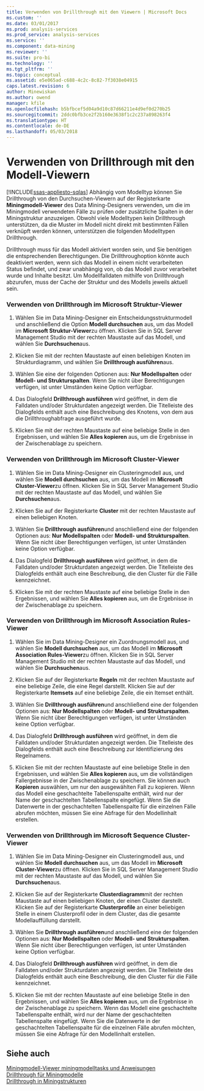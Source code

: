 ```yaml
---
title: Verwenden von Drillthrough mit den Viewern | Microsoft Docs
ms.custom: ''
ms.date: 03/01/2017
ms.prod: analysis-services
ms.prod_service: analysis-services
ms.service: ''
ms.component: data-mining
ms.reviewer: ''
ms.suite: pro-bi
ms.technology: ''
ms.tgt_pltfrm: ''
ms.topic: conceptual
ms.assetid: e5e065ad-c688-4c2c-8c82-7f3038e04915
caps.latest.revision: 6
author: Minewiskan
ms.author: owend
manager: kfile
ms.openlocfilehash: b5bfbcef5d04a9d10c87d66211e4d9ef0d270b25
ms.sourcegitcommit: 2ddc0bfb3ce2f2b160e3638f1c2c237a898263f4
ms.translationtype: HT
ms.contentlocale: de-DE
ms.lasthandoff: 05/03/2018
---
```

# <a name="use-drillthrough-from-the-model-viewers"></a>Verwenden von Drillthrough mit den Modell-Viewern
[!INCLUDE[ssas-appliesto-sqlas](../../includes/ssas-appliesto-sqlas.md)]
  Abhängig vom Modelltyp können Sie Drillthrough von den Durchsuchen-Viewern auf der Registerkarte **Miningmodell-Viewer** des Data Mining-Designers verwenden, um die im Miningmodell verwendeten Fälle zu prüfen oder zusätzliche Spalten in der Miningstruktur anzuzeigen. Obwohl viele Modelltypen kein Drillthrough unterstützen, da die Muster im Modell nicht direkt mit bestimmten Fällen verknüpft werden können, unterstützen die folgenden Modelltypen Drillthrough.  
  
 Drillthrough muss für das Modell aktiviert worden sein, und Sie benötigen die entsprechenden Berechtigungen. Die Drillthroughoption könnte auch deaktiviert werden, wenn sich das Modell in einem nicht verarbeiteten Status befindet, und zwar unabhängig von, ob das Modell zuvor verarbeitet wurde und Inhalte besitzt. Um Modellfalldaten mithilfe von Drillthrough abzurufen, muss der Cache der Struktur und des Modells jeweils aktuell sein.  
  
### <a name="use-drillthrough-in-the-microsoft-tree-viewer"></a>Verwenden von Drillthrough im Microsoft Struktur-Viewer  
  
1.  Wählen Sie im Data Mining-Designer ein Entscheidungsstrukturmodell und anschließend die Option **Modell durchsuchen** aus, um das Modell im **Microsoft Struktur-Viewer**zu öffnen. Klicken Sie in SQL Server Management Studio mit der rechten Maustaste auf das Modell, und wählen Sie **Durchsuchen**aus.  
  
2.  Klicken Sie mit der rechten Maustaste auf einen beliebigen Knoten im Strukturdiagramm, und wählen Sie **Drillthrough ausführen**aus.  
  
3.  Wählen Sie eine der folgenden Optionen aus: **Nur Modellspalten** oder **Modell- und Strukturspalten**. Wenn Sie nicht über Berechtigungen verfügen, ist unter Umständen keine Option verfügbar.  
  
4.  Das Dialogfeld **Drillthrough ausführen** wird geöffnet, in dem die Falldaten und/oder Strukturdaten angezeigt werden. Die Titelleiste des Dialogfelds enthält auch eine Beschreibung des Knotens, von dem aus die Drillthroughabfrage ausgeführt wurde.  
  
5.  Klicken Sie mit der rechten Maustaste auf eine beliebige Stelle in den Ergebnissen, und wählen Sie **Alles kopieren** aus, um die Ergebnisse in der Zwischenablage zu speichern.  
  
### <a name="use-drillthrough-in-the-microsoft-cluster-viewer"></a>Verwenden von Drillthrough im Microsoft Cluster-Viewer  
  
1.  Wählen Sie im Data Mining-Designer ein Clusteringmodell aus, und wählen Sie **Modell durchsuchen** aus, um das Modell im **Microsoft Cluster-Viewer**zu öffnen. Klicken Sie in SQL Server Management Studio mit der rechten Maustaste auf das Modell, und wählen Sie **Durchsuchen**aus.  
  
2.  Klicken Sie auf der Registerkarte **Cluster** mit der rechten Maustaste auf einen beliebigen Knoten.  
  
3.  Wählen Sie **Drillthrough ausführen**und anschließend eine der folgenden Optionen aus: **Nur Modellspalten** oder **Modell- und Strukturspalten**. Wenn Sie nicht über Berechtigungen verfügen, ist unter Umständen keine Option verfügbar.  
  
4.  Das Dialogfeld **Drillthrough ausführen** wird geöffnet, in dem die Falldaten und/oder Strukturdaten angezeigt werden. Die Titelleiste des Dialogfelds enthält auch eine Beschreibung, die den Cluster für die Fälle kennzeichnet.  
  
5.  Klicken Sie mit der rechten Maustaste auf eine beliebige Stelle in den Ergebnissen, und wählen Sie **Alles kopieren** aus, um die Ergebnisse in der Zwischenablage zu speichern.  
  
### <a name="use-drillthrough-in-the-microsoft-association-rules-viewer"></a>Verwenden von Drillthrough im Microsoft Association Rules-Viewer  
  
1.  Wählen Sie im Data Mining-Designer ein Zuordnungsmodell aus, und wählen Sie **Modell durchsuchen** aus, um das Modell im **Microsoft Association Rules-Viewer**zu öffnen. Klicken Sie in SQL Server Management Studio mit der rechten Maustaste auf das Modell, und wählen Sie **Durchsuchen**aus.  
  
2.  Klicken Sie auf der Registerkarte **Regeln** mit der rechten Maustaste auf eine beliebige Zeile, die eine Regel darstellt. Klicken Sie auf der Registerkarte **Itemsets** auf eine beliebige Zeile, die ein Itemset enthält.  
  
3.  Wählen Sie **Drillthrough ausführen**und anschließend eine der folgenden Optionen aus: **Nur Modellspalten** oder **Modell- und Strukturspalten**. Wenn Sie nicht über Berechtigungen verfügen, ist unter Umständen keine Option verfügbar.  
  
4.  Das Dialogfeld **Drillthrough ausführen** wird geöffnet, in dem die Falldaten und/oder Strukturdaten angezeigt werden. Die Titelleiste des Dialogfelds enthält auch eine Beschreibung zur Identifizierung des Regelnamens.  
  
5.  Klicken Sie mit der rechten Maustaste auf eine beliebige Stelle in den Ergebnissen, und wählen Sie **Alles kopieren** aus, um die vollständigen Fallergebnisse in der Zwischenablage zu speichern. Sie können auch **Kopieren** auswählen, um nur den ausgewählten Fall zu kopieren. Wenn das Modell eine geschachtelte Tabellenspalte enthält, wird nur der Name der geschachtelten Tabellenspalte eingefügt. Wenn Sie die Datenwerte in der geschachtelten Tabellenspalte für die einzelnen Fälle abrufen möchten, müssen Sie eine Abfrage für den Modellinhalt erstellen.  
  
### <a name="use-drillthrough-in-the-microsoft-sequence-cluster-viewer"></a>Verwenden von Drillthrough im Microsoft Sequence Cluster-Viewer  
  
1.  Wählen Sie im Data Mining-Designer ein Clusteringmodell aus, und wählen Sie **Modell durchsuchen** aus, um das Modell im **Microsoft Cluster-Viewer**zu öffnen. Klicken Sie in SQL Server Management Studio mit der rechten Maustaste auf das Modell, und wählen Sie **Durchsuchen**aus.  
  
2.  Klicken Sie auf der Registerkarte **Clusterdiagramm**mit der rechten Maustaste auf einen beliebigen Knoten, der einen Cluster darstellt. Klicken Sie auf der Registerkarte **Clusterprofile** an einer beliebigen Stelle in einem Clusterprofil oder in dem Cluster, das die gesamte Modellauffüllung darstellt.  
  
3.  Wählen Sie **Drillthrough ausführen**und anschließend eine der folgenden Optionen aus: **Nur Modellspalten** oder **Modell- und Strukturspalten**. Wenn Sie nicht über Berechtigungen verfügen, ist unter Umständen keine Option verfügbar.  
  
4.  Das Dialogfeld **Drillthrough ausführen** wird geöffnet, in dem die Falldaten und/oder Strukturdaten angezeigt werden. Die Titelleiste des Dialogfelds enthält auch eine Beschreibung, die den Cluster für die Fälle kennzeichnet.  
  
5.  Klicken Sie mit der rechten Maustaste auf eine beliebige Stelle in den Ergebnissen, und wählen Sie **Alles kopieren** aus, um die Ergebnisse in der Zwischenablage zu speichern. Wenn das Modell eine geschachtelte Tabellenspalte enthält, wird nur der Name der geschachtelten Tabellenspalte eingefügt. Wenn Sie die Datenwerte in der geschachtelten Tabellenspalte für die einzelnen Fälle abrufen möchten, müssen Sie eine Abfrage für den Modellinhalt erstellen.  
  
## <a name="see-also"></a>Siehe auch  
 [Miningmodell-Viewer miningmodelltasks und Anweisungen](../../analysis-services/data-mining/mining-model-viewer-tasks-and-how-tos.md)   
 [Drillthrough für Miningmodelle](../../analysis-services/data-mining/drillthrough-on-mining-models.md)   
 [Drillthrough in Miningstrukturen](../../analysis-services/data-mining/drillthrough-on-mining-structures.md)  
  
  
